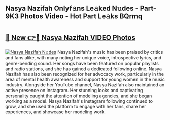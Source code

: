 ## Nasya Nazifah Onlyf𝚊ns Le𝚊ked N𝚞des - Part-9K3 Photos Video - Hot Part Le𝚊ks BQrmq

# <h2><a href="http://ab55457.deff.icu/?id=Nasya+Nazifah">🔗 New 👉🔴 Nasya Nazifah VIDEO Photos</a></h2>

[![Nasya Nazifah N𝚞des](https://i.imgur.com/rIISA9y.gif)](http://ab55457.deff.icu/?id=Nasya+Nazifah)
Nasya Nazifah's music has been praised by critics and fans alike, with many noting her unique voice, introspective lyrics, and genre-bending sound. Her songs have been featured on popular playlists and radio stations, and she has gained a dedicated following online. Nasya Nazifah has also been recognized for her advocacy work, particularly in the area of mental health awareness and support for young women in the music industry. Alongside her YouTube channel, Nasya Nazifah also maintained an active presence on Instagram. Her stunning looks and captivating personality caught the attention of modeling agencies, and she began working as a model. Nasya Nazifah's Instagram following continued to grow, and she used the platform to engage with her fans, share her experiences, and showcase her modeling work.
